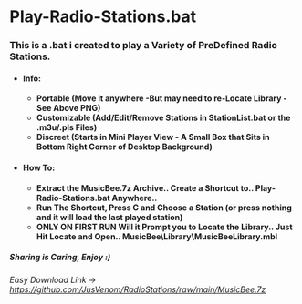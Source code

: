 # Play-Radio-Stations.bat

### This is a .bat i created to play a Variety of PreDefined Radio Stations.

* #### Info:

  * __Portable (Move it anywhere -But may need to re-Locate Library -See Above PNG)__
  * __Customizable (Add/Edit/Remove Stations in StationList.bat or the .m3u/.pls Files)__
  * __Discreet (Starts in Mini Player View - A Small Box that Sits in Bottom Right Corner of Desktop Background)__


* #### How To:

  * __Extract the MusicBee.7z Archive.. Create a Shortcut to.. Play-Radio-Stations.bat Anywhere..__
  * __Run The Shortcut, Press C and Choose a Station (or press nothing and it will load the last played station)__
  * __ONLY ON FIRST RUN Will it Prompt you to Locate the Library.. Just Hit Locate and Open.. MusicBee\Library\MusicBeeLibrary.mbl__

##### Sharing is Caring, Enjoy :)

###### Easy Download Link -> https://github.com/JusVenom/RadioStations/raw/main/MusicBee.7z
